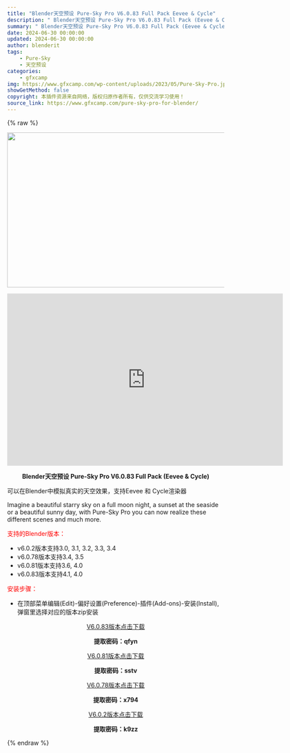 ```yaml
---
title: "Blender天空预设 Pure-Sky Pro V6.0.83 Full Pack Eevee & Cycle"
description: "﻿﻿﻿﻿ Blender天空预设 Pure-Sky Pro V6.0.83 Full Pack (Eevee & Cycle) 可以在Blender中模拟真实的天空效果，支持Eevee 和 C..."
summary: "﻿﻿﻿﻿ Blender天空预设 Pure-Sky Pro V6.0.83 Full Pack (Eevee & Cycle) 可以在Blender中模拟真实的天空效果，支持Eevee 和 C..."
date: 2024-06-30 00:00:00
updated: 2024-06-30 00:00:00
author: blenderit
tags: 
    - Pure-Sky
    - 天空预设
categories:
    - gfxcamp
img: https://www.gfxcamp.com/wp-content/uploads/2023/05/Pure-Sky-Pro.jpg
showGetMethod: false
copyright: 本插件资源来自网络，版权归原作者所有，仅供交流学习使用！
source_link: https://www.gfxcamp.com/pure-sky-pro-for-blender/
---
```


{% raw %}
<div><p><img decoding="async" class="aligncenter size-full wp-image-113573" src="https://www.gfxcamp.com/wp-content/uploads/2023/05/Pure-Sky-Pro.jpg" data-src="https://www.gfxcamp.com/wp-content/uploads/2023/05/Pure-Sky-Pro.jpg" alt="" width="640" height="360" data-srcset="https://www.gfxcamp.com/wp-content/uploads/2023/05/Pure-Sky-Pro.jpg 640w, https://www.gfxcamp.com/wp-content/uploads/2023/05/Pure-Sky-Pro-150x84.jpg 150w" data-sizes="(max-width: 640px) 100vw, 640px"></p><p style="text-align: center;"><iframe loading="lazy" src="https://player.youku.com/embed/XNTgwMjM2MDA0NA==" width="640" height="400" frameborder="0" allowfullscreen="allowfullscreen" data-mce-fragment="1"><span data-mce-type="bookmark" style="display: inline-block; width: 0px; overflow: hidden; line-height: 0;" class="mce_SELRES_start">﻿</span><span data-mce-type="bookmark" style="display: inline-block; width: 0px; overflow: hidden; line-height: 0;" class="mce_SELRES_start">﻿</span><span data-mce-type="bookmark" style="display: inline-block; width: 0px; overflow: hidden; line-height: 0;" class="mce_SELRES_start">﻿</span><span data-mce-type="bookmark" style="display: inline-block; width: 0px; overflow: hidden; line-height: 0;" class="mce_SELRES_start">﻿</span></iframe></p><p style="text-align: center;"><strong>Blender天空预设 Pure-Sky Pro V6.0.83 Full Pack (Eevee &amp; Cycle)</strong></p><p>可以在Blender中模拟真实的天空效果，支持Eevee 和 Cycle渲染器</p><p>Imagine a beautiful starry sky on a full moon night, a sunset at the seaside or a beautiful sunny day, with Pure-Sky Pro you can now realize these different scenes and much more.</p><p><span style="color: #ff0000;">支持的Blender版本：</span></p><ul>
<li>v6.0.2版本支持3.0, 3.1, 3.2, 3.3, 3.4</li>
<li>v6.0.78版本支持3.4, 3.5</li>
<li>v6.0.81版本支持3.6, 4.0</li>
<li>v6.0.83版本支持4.1, 4.0</li>
</ul><p style="text-align: left;"><span style="color: #ff0000;">安装步骤：</span></p><ul>
<li>在顶部菜单编辑(Edit)-偏好设置(Preference)-插件(Add-ons)-安装(Install),弹窗里选择对应的版本zip安装</li>
</ul><p style="text-align: center;"><a class="maxbutton-3 maxbutton maxbutton-baidu" target="_blank" rel="noopener" href="https://pan.baidu.com/s/1L9s13eRctsKTwoq_1tgMIA?pwd=qfyn"><span class="mb-text">V6.0.83版本点击下载</span></a></p><p style="text-align: center;"><strong>提取密码：qfyn</strong></p><p style="text-align: center;"><a class="maxbutton-3 maxbutton maxbutton-baidu" target="_blank" rel="noopener" href="https://pan.baidu.com/s/11A85-8VWBFlYRjwSr4AyLw?pwd=sstv"><span class="mb-text">V6.0.81版本点击下载</span></a></p><p style="text-align: center;"><strong>提取密码：sstv</strong></p><p style="text-align: center;"><a class="maxbutton-3 maxbutton maxbutton-baidu" target="_blank" rel="noopener" href="https://pan.baidu.com/s/1eRwwale9Hu1xspNu7m_pGA?pwd=x794"><span class="mb-text">V6.0.78版本点击下载</span></a></p><p style="text-align: center;"><strong>提取密码：x794</strong></p><p style="text-align: center;"><a class="maxbutton-3 maxbutton maxbutton-baidu" target="_blank" rel="noopener" href="https://pan.baidu.com/s/15ImOgdla3NvCJ0HWjMGsvg?pwd=k9zz"><span class="mb-text">V6.0.2版本点击下载</span></a></p><p style="text-align: center;"><strong>提取密码：k9zz</strong></p></div>
<div style="display: none">gfxcamp</div>
{% endraw %}
